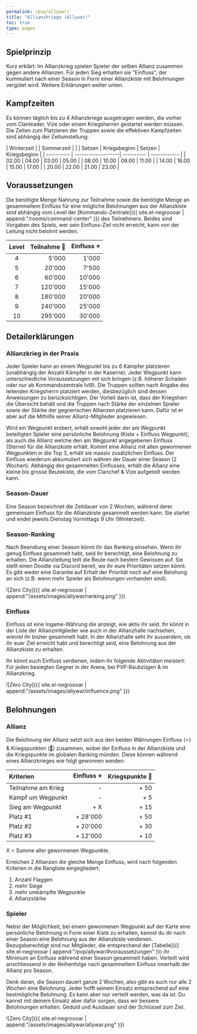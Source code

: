 ```yaml
---
permalink: /pvp/allywar/
title: "Allianzkriege (Allywar)"
toc: true
type: pages
---
```


## Spielprinzip

Kurz erklärt: Im Allianzkrieg spielen Spieler der selben Allianz zusammen gegen andere Allianzen. Für jeden Sieg erhalten sie "Einfluss", der kummuliert nach einer Season in Form einer Allianzkiste mit Belohnungen vergütet wird. Weitere Erklärungen weiter unten.


## Kampfzeiten

Es können täglich bis zu 4 Allianzkriege ausgetragen werden, die vorher vom Clanleader, Vize oder einem Kriegsherren gestartet werden müssen. Die Zeiten zum Platzieren der Truppen sowie die effektiven Kampfzeiten sind abhängig der Zeitumstellung:


| Winterzeit |                    | Sommerzeit |              |
| Setzen     | Kriegsbeginn       | Setzen     | Kriegsbeginn |
| ---------- | -------------------| ---------- | ------------ |
|  02.00     |  04.00             |  03.00     |  05.00       |
|  08.00     |  10.00             |  09.00     |  11.00       |
|  14.00     |  16.00             |  15.00     |  17.00       |
|  20.00     |  22.00             |  21.00     |  23.00       |



## Voraussetzungen

Die benötigte Menge Nahrung zur Teilnahme sowie die benötigte Menge an gesammeltem Einfluss für eine mögliche Belohnungen aus der Allianzkiste sind abhängig vom Level der [Kommando-Zentrale]({{ site.el-negroooar | append:"/rooms/command-center" }}) des Teilnehmers. Beides sind Vorgaben des Spiels, wer sein Einfluss-Ziel nicht erreicht, kann von der Leitung nicht belohnt werden.

| Level | Teilnahme :hamburger: | Einfluss :star: |
|:-----:| ---------------------:| ---------------:|
|   4   |                 5'000 |           1'000 |
|   5   |                20'000 |           7'500 |
|   6   |                60'000 |          10'000 |
|   7   |               120'000 |          15'000 |
|   8   |               180'000 |          20'000 |
|   9   |               240'000 |          25'000 |
|  10   |               295'000 |          30'000 |


## Detailerklärungen

### Allianzkrieg in der Praxis

Jeder Spieler kann an einem Wegpunkt bis zu 6 Kämpfer platzieren (unabhängig der Anzahl Kämpfer in der Kaserne). Jeder Wegpunkt kann unterschiedliche Voraussetzungen mit sich bringen (z.B. höherer Schaden oder nur ab Kommandozentrale lvl9). Die Truppen sollten nach Angabe des leitenden Kriegsherrn platziert werden, diesbezüglich sind dessen Anweisungen zu berücksichtigen. Der Vorteil darin ist, dass der Kriegsherr die Übersicht behält und die Truppen nach Stärke der einzelnen Spieler sowie der Stärke der gegnerischen Allianzen platzieren kann. Dafür ist er aber auf die Mithilfe seiner Allianz-Mitglieder angewiesen.  

Wird ein Wegpunkt erobert, erhält sowohl jeder der am Wegpunkt beteiligten Spieler eine persönliche Belohnung (Kiste + Einfluss Wegpunkt), als auch die Allianz welche den am Wegpunkt angegebenen Einfluss (Sterne) für die Allianzkiste erhält. Kommt eine Allianz mit allen gewonnenen Wegpunkten in die Top 3, erhält sie massiv zusätzlichen Einfluss. Der Einfluss wiederum akkumuliert sich währen der Dauer einer Season (2 Wochen). Abhängig des gesammelten Einflusses, erhält die Allianz eine kleine bis grosse Beutekiste, die vom Clanchef & Vize aufgeteilt werden kann.

### Season-Dauer

Eine Season bezeichnet die Zeitdauer von 2 Wochen, während derer gemeinsam Einfluss für die Allianzkiste gesammelt werden kann. Sie startet und endet jeweils Dienstag Vormittags 9 Uhr (Winterzeit).


### Season-Ranking

Nach Beendiung einer Season könnt ihr das Ranking einsehen. Wenn ihr genug Einfluss gesammelt habt, seid ihr berechtigt, eine Belohnung zu erhalten. Die Allianzleitung teilt die Beute nach bestem Gewissen auf. Sie stellt einen Doodle via Discord bereit, wo ihr eure Prioritäten setzen könnt. Es gibt weder eine Garantie auf Erhalt der Priorität noch auf eine Belohung an sich (z.B. wenn mehr Spieler als Belohnungen vorhanden sind).

![Zero City]({{ site.el-negroooar | append:"/assets/images/allywar/ranking.png" }})


### Einfluss

Einfluss ist eine Ingame-Währung die anzeigt, wie aktiv ihr seid. Ihr könnt in der Liste der Allianzmitglieder wie auch in der Allianzhalle nachsehen, wieviel ihr bisher gesammelt habt. In der Allianzhalle seht ihr ausserdem, ob ihr euer Ziel erreicht habt und berechtigt seid, eine Belohnung aus der Allianzkiste zu erhalten.

Ihr könnt euch Einfluss verdienen, indem ihr folgende Aktivitäten meistert: Für jeden besiegten Gegner in der Arena, bei PVP-Raubzügen & im Allianzkrieg.

![Zero City]({{ site.el-negroooar | append:"/assets/images/allywar/influence.png" }})



## Belohnungen

### Allianz

Die Belohnung der Allianz setzt sich aus den beiden Währungen Einfluss (:star:) & Kriegspunkten (:triangular_flag_on_post:) zusammen, wobei der Einfluss in der Allianzkiste und die Kriegspunkte im globalen Ranking münden. Diese können während eines Allianzkrieges wie folgt gewonnen werden:

| Kriterien    			  | Einfluss :star: | Kriegspunkte  :triangular_flag_on_post: |
|:------------------------| ---------------:| -----------------:|
| Teilnahme am Krieg      |        -        |              + 50 |
| Kampf um Wegpunkt       |        -        |              +  5 |
| Sieg am Wegpunkt        |        +      X |              + 15 |
| Platz #1      		  |        + 28'000 |              + 50 |
| Platz #2      		  |        + 20'000 |              + 30 |
| Platz #3      		  |        + 12'000 |              + 10 |

X = Summe aller gewonnenen Wegpunkte.

Erreichen 2 Allianzen die gleiche Menge Einfluss, wird nach folgenden Kriterien in die Rangliste eingegliedert: 
1. Anzahl Flaggen
2. mehr Siege
3. mehr umkämpfte Wegpunkte
4. Allianzstärke


### Spieler

Nebst der Möglichkeit, bei einem gewonnenen Wegpunkt auf der Karte eine persönliche Belohnung in Form einer Kiste zu erhalten, kannst du dir nach einer Season eine Belohnung aus der Allianzkiste verdienen.
Bezugsberechtigt sind nur Mitglieder, die entsprechend der [Tabelle]({{ site.el-negroooar | append:"/pvp/allywar/#voraussetzungen" }}) ihr Minimum an Einfluss während einer Season gesammelt haben.
Verteilt wird anschliessend in der Reihenfolge nach gesammeltem Einfluss innerhalb der Allianz pro Season.

Denk daran, die Season dauert ganze 2 Wochen, also gibt es auch nur alle 2 Wochen eine Belohnung. Jeder hofft seinem Einsatz entsprechend auf eine bestmögliche Belohnung. Es kann aber nur verteilt werden, was da ist. Du kannst mit deinem Einsatz aber dafür sorgen, dass wir bessere Belohnungen erhalten. Geduld und Ausdauer sind der Schlüssel zum Ziel.

![Zero City]({{ site.el-negroooar | append:"/assets/images/allywar/allywar.png" }})
